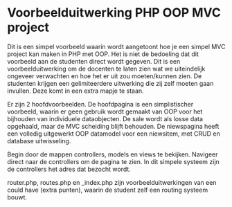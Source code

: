 # Voorbeelduitwerking PHP OOP MVC project

Dit is een simpel voorbeeld waarin wordt aangetoont hoe je een simpel MVC project kan maken in PHP met OOP.
Het is niet de bedoeling dat dit voorbeeld aan de studenten direct wordt gegeven. 
Dit is een voorbeelduitwerking om de docenten te laten zien wat we uiteindelijk 
ongeveer verwachten en hoe het er uit zou moeten/kunnen zien.
De studenten krijgen een gelimiteerdere uitwerking die zij zelf moeten gaan invullen. 
Deze komt in een extra mapje te staan.

Er zijn 2 hoofdvoorbeelden. 
De hoofdpagina is een simplistischer voorbeeld, waarin er geen gebruik wordt 
gemaakt van OOP voor het bijhouden van individuele dataobjecten. 
De sale wordt als losse data opgehaald, maar de MVC scheiding blijft behouden.
De niewspagina heeft een volledig uitgewerkt OOP datamodel voor 
een niewsitem, met CRUD en database uitwisseling.

Begin door de mappen controllers, models en views te bekijken.
Navigeer direct naar de controllers om de pagina te zien. 
In dit simpele systeem zijn de controllers het adres dat bezocht wordt.

router.php, routes.php en _index.php zijn voorbeelduitwerkingen 
van een could have (extra punten), waarin de student zelf een routing systeem bouwt.